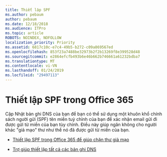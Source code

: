 ```yaml
---
title: Thiết lập SPF
ms.author: pebaum
author: pebaum
ms.date: 12/18/2018
ms.audience: ITPro
ms.topic: article
ROBOTS: NOINDEX, NOFOLLOW
localization_priority: Priority
ms.assetid: 6817c10c-e7c4-49b5-b272-c09a869567ed
ms.openlocfilehash: 853f23a7488be32973b2f2b13269f8e399528d48
ms.sourcegitcommit: e2864efcfb493b6e46b662b746661a61232bdba7
ms.translationtype: MT
ms.contentlocale: vi-VN
ms.lasthandoff: 01/24/2019
ms.locfileid: "29497113"
---
```

# <a name="set-up-spf-in-office-365"></a>Thiết lập SPF trong Office 365

Cập Nhật bản ghi DNS của bạn để bạn có thể sử dụng một khuôn khổ chính sách người gửi (SPF) tên miền tuỳ chỉnh của bạn để xác nhận email gửi đi được gửi từ miền của bạn tùy chỉnh. Điều này giúp ngăn không cho người khác "giả mạo" thư như thể nó đã được gửi từ miền của bạn.
  
- [Thiết lập SPF trong Office 365 để giúp chặn thư giả mạo](https://docs.microsoft.com/en-us/office365/SecurityCompliance/set-up-spf-in-office-365-to-help-prevent-spoofing)
    
- [Trợ giúp thiết lập tất cả các bản ghi DNS](https://docs.microsoft.com/en-us/office365/admin/get-help-with-domains/create-dns-records-at-any-dns-hosting-provider)
    

